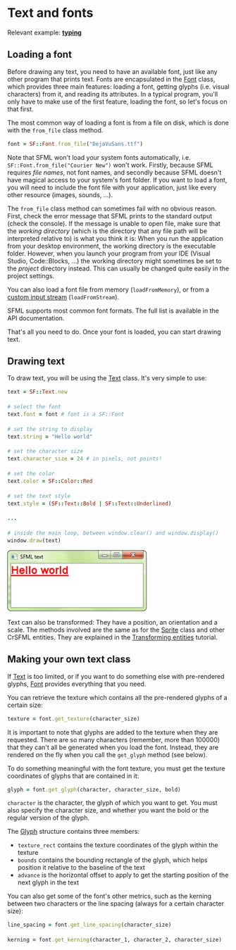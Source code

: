 # Text and fonts

Relevant example: **[typing]({{book.examples}}/typing.cr)**

## Loading a font

Before drawing any text, you need to have an available font, just like any other program that prints text. Fonts are encapsulated in the [Font]({{book.api}}/Font.html) class, which provides three main features: loading a font, getting glyphs (i.e. visual characters) from it, and reading its attributes. In a typical program, you'll only have to make use of the first feature, loading the font, so let's focus on that first.

The most common way of loading a font is from a file on disk, which is done with the `from_file` class method.

```ruby
font = SF::Font.from_file("DejaVuSans.ttf")
```

Note that SFML won't load your system fonts automatically, i.e. `SF::Font.from_file("Courier New")` won't work. Firstly, because SFML requires *file names*, not font names, and secondly because SFML doesn't have magical access to your system's font folder. If you want to load a font, you will need to include the font file with your application, just like every other resource (images, sounds, ...).

The `from_file` class method can sometimes fail with no obvious reason. First, check the error message that SFML prints to the standard output (check the console). If the message is unable to open file, make sure that the *working directory* (which is the directory that any file path will be interpreted relative to) is what you think it is: When you run the application from your desktop environment, the working directory is the executable folder. However, when you launch your program from your IDE (Visual Studio, Code::Blocks, ...) the working directory might sometimes be set to the *project* directory instead. This can usually be changed quite easily in the project settings.

You can also load a font file from memory (`loadFromMemory`), or from a [custom input stream](system-stream.md "Input streams tutorial") (`loadFromStream`).

SFML supports most common font formats. The full list is available in the API documentation.

That's all you need to do. Once your font is loaded, you can start drawing text.

## Drawing text

To draw text, you will be using the [Text]({{book.api}}/Text.html) class. It's very simple to use:

```ruby
text = SF::Text.new

# select the font
text.font = font # font is a SF::Font

# set the string to display
text.string = "Hello world"

# set the character size
text.character_size = 24 # in pixels, not points!

# set the color
text.color = SF::Color::Red

# set the text style
text.style = (SF::Text::Bold | SF::Text::Underlined)

...

# inside the main loop, between window.clear() and window.display()
window.draw(text)
```

![](images/graphics-text-draw.png)

Text can also be transformed: They have a position, an orientation and a scale. The methods involved are the same as for the [Sprite]({{book.api}}/Sprite.html) class and other CrSFML entities. They are explained in the [Transforming entities](graphics-transform.md "'Transforming entities' tutorial") tutorial.

## Making your own text class

If [Text]({{book.api}}/Text.html) is too limited, or if you want to do something else with pre-rendered glyphs, [Font]({{book.api}}/Font.html) provides everything that you need.

You can retrieve the texture which contains all the pre-rendered glyphs of a certain size:

```ruby
texture = font.get_texture(character_size)
```

It is important to note that glyphs are added to the texture when they are requested. There are so many characters (remember, more than 100000) that they can't all be generated when you load the font. Instead, they are rendered on the fly when you call the `get_glyph` method (see below).

To do something meaningful with the font texture, you must get the texture coordinates of glyphs that are contained in it:

```ruby
glyph = font.get_glyph(character, character_size, bold)
```

`character` is the character, the glyph of which you want to get. You must also specify the character size, and whether you want the bold or the regular version of the glyph.

The [Glyph]({{book.api}}/Glyph.html) structure contains three members:

* `texture_rect` contains the texture coordinates of the glyph within the texture
* `bounds` contains the bounding rectangle of the glyph, which helps position it relative to the baseline of the text
* `advance` is the horizontal offset to apply to get the starting position of the next glyph in the text

You can also get some of the font's other metrics, such as the kerning between two characters or the line spacing (always for a certain character size):

```ruby
line_spacing = font.get_line_spacing(character_size)

kerning = font.get_kerning(character_1, character_2, character_size)
```

